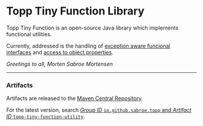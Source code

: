 # Topp Tiny Function Library

Topp Tiny Function is an open-source Java library which implements functional utilities.

Currently, addressed is the handling of
[exception aware funcional interfaces](src/main/java/com/yelstream/topp/util/function/ex)
and
[access to object properties](src/main/java/com/yelstream/topp/util/function/access).

_Greetings to all, Morten Sabroe Mortensen_

---

### Artifacts

Artifacts are released to the [Maven Central Repository](https://search.maven.org/).

For the latest version,
search
[_Group ID_ `io.github.sabroe.topp` and _Artifact ID_ `topp-tiny-function-utility`](https://search.maven.org/search?q=g:io.github.sabroe.topp%20AND%20a:topp-tiny-function-utility).
